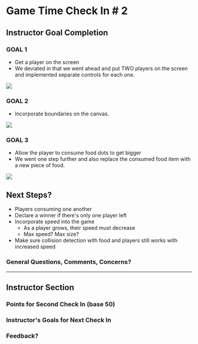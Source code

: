 # Game Time Check In # 2

## Instructor Goal Completion

### GOAL 1
- Get a player on the screen
- We deviated in that we went ahead and put TWO players on the screen and implemented separate controls for each one.

![](http://recordit.co/lk1Ym1R08X.gif)

### GOAL 2
- Incorporate boundaries on the canvas.

![](http://g.recordit.co/JY4XFFaoXS.gif)

### GOAL 3
- Allow the player to consume food dots to get bigger
- We went one step further and also replace the consumed food item with a new piece of food.

![](http://g.recordit.co/uXEtQpJ5va.gif)

## Next Steps?

- Players consuming one another
- Declare a winner if there's only one player left
- Incorporate speed into the game
  + As a player grows, their speed must decrease
  + Max speed? Max size?
- Make sure collision detection with food and players still works with increased speed

### General Questions, Comments, Concerns?

-----

## Instructor Section

### Points for Second Check In (base 50)

### Instructor's Goals for Next Check In

### Feedback?
